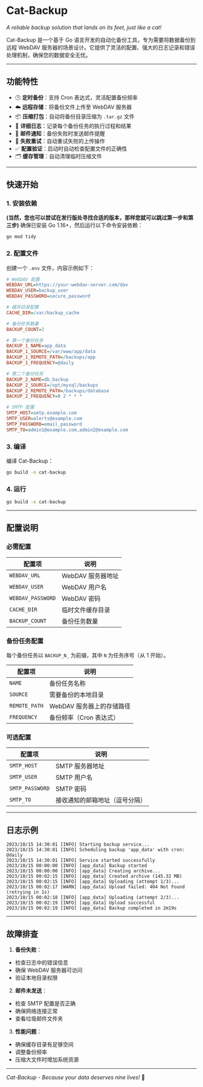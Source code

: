 # Cat-Backup

*A reliable backup solution that lands on its feet, just like a cat!*

Cat-Backup 是一个基于 Go 语言开发的自动化备份工具，专为需要将数据备份到远程 WebDAV 服务器的场景设计。它提供了灵活的配置、强大的日志记录和错误处理机制，确保您的数据安全无忧。

---

## 功能特性

* 🕒 **定时备份**：支持 Cron 表达式，灵活配置备份频率
* ☁️ **远程存储**：将备份文件上传至 WebDAV 服务器
* 📦 **压缩打包**：自动将备份目录压缩为 `.tar.gz` 文件
* 📝 **详细日志**：记录每个备份任务的执行过程和结果
* 📧 **邮件通知**：备份失败时发送邮件提醒
* 🔄 **失败重试**：自动重试失败的上传操作
* ✅ **配置验证**：启动时自动检查配置文件的正确性
* 🗂️ **缓存管理**：自动清理临时压缩文件

---

## 快速开始

### 1. 安装依赖

**(当然，您也可以尝试在发行版处寻找合适的版本，那样您就可以跳过第一步和第三步)**
确保已安装 Go 1.16+，然后运行以下命令安装依赖：

```bash
go mod tidy
```

### 2. 配置文件

创建一个 `.env` 文件，内容示例如下：

```ini
# WebDAV 配置
WEBDAV_URL=https://your-webdav-server.com/dav
WEBDAV_USER=backup_user
WEBDAV_PASSWORD=secure_password

# 缓存目录配置
CACHE_DIR=/var/backup_cache

# 备份任务数量
BACKUP_COUNT=2

# 第一个备份任务
BACKUP_1_NAME=app_data
BACKUP_1_SOURCE=/var/www/app/data
BACKUP_1_REMOTE_PATH=/backups/app
BACKUP_1_FREQUENCY=@daily

# 第二个备份任务
BACKUP_2_NAME=db_backup
BACKUP_2_SOURCE=/opt/mysql/backups
BACKUP_2_REMOTE_PATH=/backups/database
BACKUP_2_FREQUENCY=0 2 * * *

# SMTP 配置
SMTP_HOST=smtp.example.com
SMTP_USER=alerts@example.com
SMTP_PASSWORD=email_password
SMTP_TO=admin1@example.com,admin2@example.com
```

### 3. 编译

编译 Cat-Backup：

```bash
go build -o cat-backup
```

### 4. 运行

```bash
go build -o cat-backup 
```

---

## 配置说明

### 必需配置

|配置项|说明|
| --- | --- |
|`WEBDAV_URL`|WebDAV 服务器地址|
|`WEBDAV_USER`|WebDAV 用户名|
|`WEBDAV_PASSWORD`|WebDAV 密码|
|`CACHE_DIR`|临时文件缓存目录|
|`BACKUP_COUNT`|备份任务数量|

### 备份任务配置

每个备份任务以 `BACKUP_N_` 为前缀，其中 `N` 为任务序号（从 1 开始）。

|配置项|说明|
| --- | --- |
|`NAME`|备份任务名称|
|`SOURCE`|需要备份的本地目录|
|`REMOTE_PATH`|WebDAV 服务器上的存储路径|
|`FREQUENCY`|备份频率（Cron 表达式）|

### 可选配置

|配置项|说明|
| --- | --- |
|`SMTP_HOST`|SMTP 服务器地址|
|`SMTP_USER`|SMTP 用户名|
|`SMTP_PASSWORD`|SMTP 密码|
|`SMTP_TO`|接收通知的邮箱地址（逗号分隔）|

---

## 日志示例

```plaintext
2023/10/15 14:30:01 [INFO] Starting backup service... 
2023/10/15 14:30:01 [INFO] Scheduling backup 'app_data' with cron: @daily 
2023/10/15 14:30:01 [INFO] Service started successfully 
2023/10/15 00:00:00 [INFO] [app_data] Backup started 
2023/10/15 00:00:00 [INFO] [app_data] Creating archive... 
2023/10/15 00:02:15 [INFO] [app_data] Created archive (145.32 MB) 
2023/10/15 00:02:15 [INFO] [app_data] Uploading (attempt 1/3)... 
2023/10/15 00:02:17 [WARN] [app_data] Upload failed: 404 Not Found (retrying in 1s) 
2023/10/15 00:02:18 [INFO] [app_data] Uploading (attempt 2/3)... 
2023/10/15 00:02:19 [INFO] [app_data] Upload successful 
2023/10/15 00:02:19 [INFO] [app_data] Backup completed in 2m19s
```

---

## 故障排查

1. **备份失败**：

* 检查日志中的错误信息
* 确保 WebDAV 服务器可访问
* 验证本地目录权限

2. **邮件未发送**：

* 检查 SMTP 配置是否正确
* 确保网络连接正常
* 查看垃圾邮件文件夹

3. **性能问题**：

* 确保缓存目录有足够空间
* 调整备份频率
* 压缩大文件时增加系统资源

---

*Cat-Backup - Because your data deserves nine lives!* 🐾

